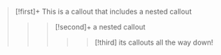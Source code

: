 > [!first]+ This is a callout that includes a nested callout
> > > [!second]+ a nested callout
> > > > > [!third] its callouts all the way down!